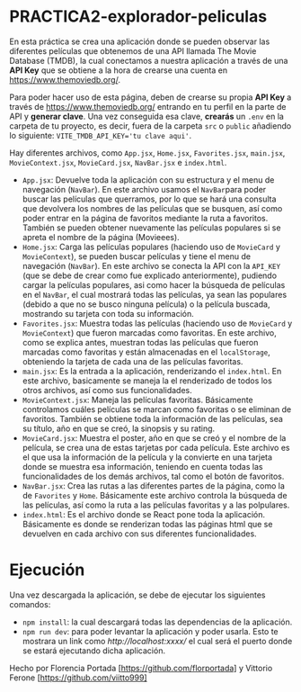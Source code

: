 # PRACTICA2-explorador-peliculas

En esta práctica se crea una aplicación donde se pueden observar las diferentes películas que obtenemos de una API llamada The Movie Database (TMDB), la cual conectamos a nuestra aplicación a través de una **API Key** que se obtiene a la hora de crearse una cuenta en https://www.themoviedb.org/.

Para poder hacer uso de esta página, deben de crearse su propia **API Key** a través de https://www.themoviedb.org/ entrando en tu perfil en la parte de API y **generar clave**. Una vez conseguida esa clave, **crearás** un `.env` en la carpeta de tu proyecto, es decir, fuera de la carpeta `src` o `public` añadiendo lo siguiente: `VITE_TMDB_API_KEY='tu clave aqui'`.

Hay diferentes archivos, como `App.jsx`, `Home.jsx`, `Favorites.jsx`, `main.jsx`, `MovieContext.jsx`, `MovieCard.jsx`, `NavBar.jsx` e `index.html`. 
    
- `App.jsx`: Devuelve toda la aplicación con su estructura y el menu de navegación (`NavBar`). En este archivo usamos el `NavBar`para poder buscar las películas que querramos, por lo que se hará una consulta que devolvera los nombres de las películas que se busquen, así como poder entrar en la página de favoritos mediante la ruta a favoritos. También se pueden obtener nuevamente las películas populares si se apreta el nombre de la página (Movieees).
- `Home.jsx`: Carga las películas populares (haciendo uso de `MovieCard` y `MovieContext`), se pueden buscar películas y tiene el menu de navegación (`NavBar`). En este archivo se conecta la API con la `API_KEY` (que se debe de crear como fue explicado anteriormente), pudiendo cargar la películas populares, asi como hacer la búsqueda de películas en el `NavBar`, el cual mostrará todas las películas, ya sean las populares (debido a que no se busco ninguna película) o la película buscada, mostrando su tarjeta con toda su información.
- `Favorites.jsx`: Muestra todas las películas (haciendo uso de `MovieCard` y `MovieContext`) que fueron marcadas como favoritas. En este archivo, como se explica antes, muestran todas las películas que fueron marcadas como favoritas y están almacenadas en el `localStorage`, obteniendo la tarjeta de cada una de las películas favoritas.
- `main.jsx`: Es la entrada a la aplicación, renderizando el `index.html`. En este archivo, basicamente se maneja la el renderizado de todos los otros archivos, así como sus funcionalidades.
- `MovieContext.jsx`: Maneja las películas favoritas. Básicamente controlamos cuáles películas se marcan como favoritas o se eliminan de favoritos. También se obtiene toda la información de las películas, sea su título, año en que se creó, la sinopsis y su rating.
- `MovieCard.jsx`: Muestra el poster, año en que se creó y el nombre de la película, se crea una de estas tarjetas por cada película. Este archivo es el que usa la información de la película y la convierte en una tarjeta donde se muestra esa información, teniendo en cuenta todas las funcionalidades de los demás archivos, tal como el botón de favoritos.
- `NavBar.jsx`: Crea las rutas a las diferentes partes de la página, como la de `Favorites` y `Home`. Básicamente este archivo controla la búsqueda de las películas, así como la ruta a las películas favoritas y a las polpulares.
- `index.html`: Es el archivo donde se React pone toda la aplicación. Básicamente es donde se renderizan todas las páginas html que se devuelven en cada archivo con sus diferentes funcionalidades.

# Ejecución
Una vez descargada la aplicación, se debe de ejecutar los siguientes comandos:
- `npm install`: la cual descargará todas las dependencias de la aplicación.
- `npm run dev`: para poder levantar la aplicación y poder usarla. Esto te mostrara un link como *http://localhost:xxxx/* el cual será el puerto donde se estará ejecutando dicha aplicación.


Hecho por Florencia Portada [https://github.com/florportada] y Vittorio Ferone [https://github.com/viitto999]